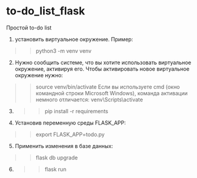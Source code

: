 # to-do_list_flask
Простой to-do list

1. установить виртуальное окружение. Пример: 
>> python3 -m venv venv
2. Нужно сообщить системе, что вы хотите использовать виртуальное окружение, активируя его. Чтобы активировать новое виртуальное окружение нужно:
>> source venv/bin/activate
Если вы используете cmd (окно командной строки Microsoft Windows), команда активации немного отличается: 
>> venv\Scripts\activate
3. >> pip install -r requirements
4. Установив переменную среды FLASK_APP:
>> export FLASK_APP=todo.py
5. Применить изменения в базе данных:
>> flask db upgrade
6. >> flask run
